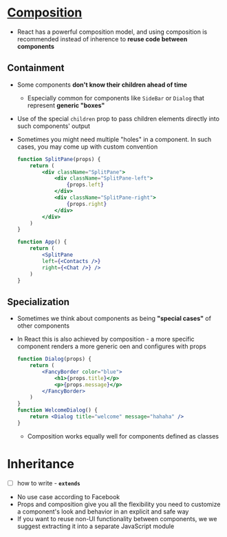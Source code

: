 # [Composition](https://reactjs.org/docs/composition-vs-inheritance.html#containment)
- React has a powerful composition model, and using composition is recommended instead of inherence to **reuse code between components**
## Containment
- Some components **don't know their children ahead of time**
    - Especially common for components like `SideBar` or `Dialog` that represent **generic "boxes"**
- Use of the special `children` prop to pass children elements directly into such components' output
- Sometimes you might need multiple "holes" in a component. In such cases, you may come up with custom convention

    ```jsx
    function SplitPane(props) {
        return (
            <div className="SplitPane">
                <div className="SplitPane-left">
                    {props.left}
                </div>
                <div className="SplitPane-right">
                    {props.right}
                </div>
            </div>
        )
    }

    function App() {
        return (
            <SplitPane
            left={<Contacts />}
            right={<Chat />} />
        )
    }
    ```

## Specialization
- Sometimes we think about components as being **"special cases"** of other components
- In React this is also achieved by composition - a more specific component renders a more generic oen and configures with props

    ```jsx
    function Dialog(props) {
        return (
            <FancyBorder color="blue">
                <h1>{props.title}</p>
                <p>{props.message}</p>
            </FancyBorder>
        )
    }
    function WelcomeDialog() {
        return <Dialog title="welcome" message="hahaha" />
    }
    ```

    - Composition works equally well for components defined as classes
# Inheritance
- [ ] how to write - **`extends`**
- No use case according to Facebook
- Props and composition give you all the flexibility you need to customize a component's look and behavior in an explicit and safe way
- If you want to reuse non-UI functionality between components, we we suggest extracting it into a separate JavaScript module